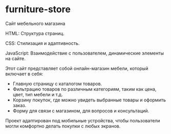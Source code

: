 # furniture-store

Сайт мебельного магазина

HTML: Структура страниц.

CSS: Стилизация и адаптивность.

JavaScript: Взаимодействие с пользователем, динамические элементы на сайте.

Этот сайт представляет собой онлайн-магазин мебели, который включает в себя:

- Главную страницу с каталогом товаров.
- Фильтрацию товаров по различным категориям, таким как цена, цвет, тип мебели и т.д.
- Корзину покупок, где можно увидеть выбранные товары и оформить заказ.
- Форму для связи с магазином, для вопросов и консультаций.

Проект адаптирован под мобильные устройства, чтобы пользователи могли комфортно делать покупки с любых экранов.
